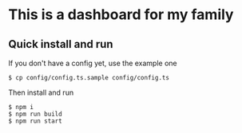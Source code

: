 # This is a dashboard for my family

## Quick install and run

If you don't have a config yet, use the example one

```
$ cp config/config.ts.sample config/config.ts
```

Then install and run

```
$ npm i
$ npm run build
$ npm run start
```
